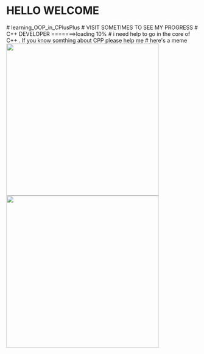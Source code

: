<h1>HELLO WELCOME</h1>
# learning_OOP_in_CPlusPlus
# VISIT SOMETIMES TO SEE MY PROGRESS
# C++ DEVELOPER =======>loading 10% 
# i need help to go in the core of C++ . If you know somthing about CPP please help me 
# here's a meme
<img src='https://i.redd.it/w62g1tovijh21.jpg' style="height: 400px;"/>
<img src='https://programmerhumor.io/wp-content/uploads/2023/09/programmerhumor-io-python-memes-backend-memes-b6676b82f0fe5e2-608x618.jpg' style="height: 400px;"/>